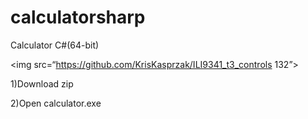# calculatorsharp
Calculator C#(64-bit)

<img src=“https://github.com/KrisKasprzak/ILI9341_t3_controls 132”>

1)Download zip

2)Open calculator.exe
